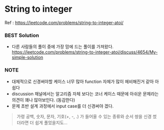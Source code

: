 # String to integer

Ref : https://leetcode.com/problems/string-to-integer-atoi/

### BEST Solution
- 다른 사람들의 풀이 중에 가장 맘에 드는 풀이를 가져왔다.
https://leetcode.com/problems/string-to-integer-atoi/discuss/4654/My-simple-solution

### NOTE
- 대체적으로 신경써야할 케이스 너무 많아 function 자체가 많이 헤비해진거 같아 아쉽다
- discussion 채널에서는 알고리즘 자체 보다는 코너 케이스 때문에 아쉬운 문제라는 의견이 꽤나 많아보인다. (동감한다)
- 문제 초반 설계 과정에서 input case를 더 신경써야 겠다.
> 가령 공백, 숫자, 문자, 기호(+, -, .) 가 들어올 수 있는 종류와 순서 쌍을 신경 썼더라면 더 쉽게 풀었을지도...
